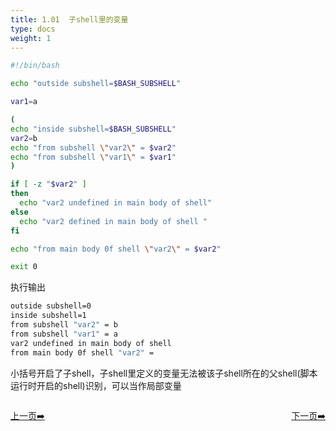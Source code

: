 ```yaml
---
title: 1.01  子shell里的变量
type: docs
weight: 1
---
```


```bash
#!/bin/bash

echo "outside subshell=$BASH_SUBSHELL"

var1=a

(
echo "inside subshell=$BASH_SUBSHELL"
var2=b
echo "from subshell \"var2\" = $var2"
echo "from subshell \"var1\" = $var1"
)

if [ -z "$var2" ]
then
  echo "var2 undefined in main body of shell"
else
  echo "var2 defined in main body of shell "
fi

echo "from main body 0f shell \"var2\" = $var2"

exit 0
```   
执行输出   
```bash
outside subshell=0
inside subshell=1
from subshell "var2" = b
from subshell "var1" = a
var2 undefined in main body of shell
from main body 0f shell "var2" = 
```   
小括号开启了子shell，子shell里定义的变量无法被该子shell所在的父shell(脚本运行时开启的shell)识别，可以当作局部变量     

<div style="display: flex;justify-content: space-between;align-items: center;">
<p><a href="https://books.linuxwt.com/linuxwtabs/ChapterFour">上一页➡️</a></p>
<p><a href="https://books.linuxwt.com/linuxwtabs/ChapterFour/Subshell2">下一页➡️</a></p>
</div>